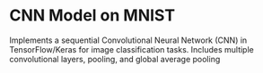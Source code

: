# CNN Model on MNIST
Implements a sequential Convolutional Neural Network (CNN) in TensorFlow/Keras for image classification tasks. Includes multiple convolutional layers, pooling, and global average pooling
